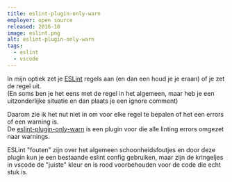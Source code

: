 ```yaml
---
title: eslint-plugin-only-warn
employer: open source
released: 2016-10
image: eslint.png
alt: eslint-plugin-only-warn
tags:
  - eslint
  - vscode
---
```


In mijn optiek zet je [ESLint](https://eslint.org/) regels aan (en dan een houd je je eraan) of je zet de regel uit.  
(En soms ben je het eens met de regel in het algemeen, maar heb je een uitzonderlijke situatie en dan plaats je een ignore comment)

Daarom zie ik het nut niet in om voor elke regel te bepalen of het een errors of een warning is.  
De [eslint-plugin-only-warn](https://www.npmjs.com/package/eslint-plugin-only-warn) is een plugin voor die alle linting errors omgezet naar warnings.

ESLint "fouten" zijn over het algemeen schoonheidsfoutjes en door deze plugin kun je een bestaande eslint config gebruiken, maar zijn de kringeljes in vscode de "juiste" kleur en is rood voorbehouden voor de code die echt stuk is.
